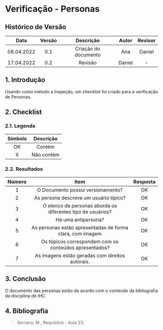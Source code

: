 # Verificação - Personas


## Histórico de Versão

|  Data  | Versão | Descrição | Autor | Revisor |
| :----: | :----: | :-------: | :---: | :----:  |
| 06.04.2022 | 0.1 | Criação do documento | Ana | Daniel |
| 17.04.2022 |  0.2   |  Revisão   |      Daniel      |    -    |

## 1. Introdução
<p style="text-align: justify;">Usando como método a Inspeção, um checklist foi criado para a verificação de Personas.
</p>

## 2. Checklist

### 2.1. Legenda

| Símbolo | Descrição |
| :-----: | :-------: |
| OK  | Contém  |
| X | Não contém  |

### 2.2. Resultados

| Número | Item | Resposta |
|:----:|:----:|:----:|
|1|O Documento possui versionamento?|OK|
|2|As persona descreve um usuário típico?|OK|
|3|O elenco de personas aborda os diferentes tipo de usuários?|OK|
|4|Há uma antipersona?|OK|
|5|As personas estão apresentadas de forma clara, com imagem|OK|
|6|Os tópicos correspondem com os conteúdos apresentados?|OK|
|7| As imagens estão geradas com direitos autorais.|OK|

## 3. Conclusão
<p style="text-align: justify;">O documento das personas estão de acordo com o conteúdo da bibliografia da disciplina de IHC.
</p>

## 4. Bibliografia
> Serrano, M., Requisitos - Aula 23.